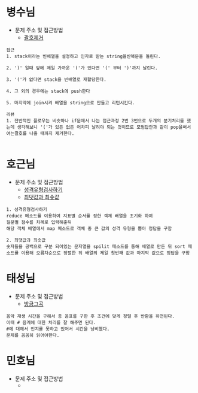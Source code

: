# 병수님

- 문제 주소 및 접근방법
  - [괄호제거](https://dev-soo-log.tistory.com/46)

```text
접근
1. stack이라는 빈배열을 설정하고 인자로 받는 string을반복문을 돌린다.

2. ')' 일때 앞에 제일 가까운 '('가 있다면 '(' 부터 ')'까지 날린다.

3. '('가 없다면 stack을 빈배열로 재할당한다.

4. 그 외의 경우에는 stack에 push한다

5. 마지막에 join시켜 배열을 string으로 만들고 리턴시킨다.

리뷰
1. 전반적인 플로우는 비슷하나 if문에서 나는 접근과정 2번 3번으로 두개의 분기처리를 했는데 생각해보니 '('가 있든 없든 어차피 날려야 되는 것이므로 모범답안과 같이 pop을써서 여는괄호를 나올 때까지 제거한다.


```

# 호근님

- 문제 주소 및 접근방법
  - [성격유형검사하기](https://school.programmers.co.kr/learn/courses/30/lessons/118666)
  - [최댓값과 최솟값](https://school.programmers.co.kr/learn/courses/30/lessons/12939)

```text
1. 성격유형검사하기
reduce 메소드를 이용하여 지표별 순서를 정한 객체 배열을 초기화 하여
질문별 점수를 차례로 입력해준뒤
해당 객체 배열에서 map 메소드로 객체 중 큰 값의 성격 유형을 뽑아 정답을 구함

2. 최댓값과 최솟값
숫자들을 공백으로 구분 되어있는 문자열을 spilit 메소드를 통해 배열로 만든 뒤 sort 메소드를 이용해 오름차순으로 정렬한 뒤 배열의 제일 첫번째 값과 마지막 값으로 정답을 구함

```

# 태성님

- 문제 주소 및 접근방법
  - [방금그곡](https://school.programmers.co.kr/learn/courses/30/lessons/17683)

```text
음악 재생 시간을 구해서 총 음표를 구한 후 조건에 맞게 정렬 후 반환을 하면된다.
이때 # 음계에 대한 처리를 잘 해주면 된다.
#에 대해서 인지를 못하고 있어서 시간을 낭비했다.
문제를 꼼꼼히 읽어야한다.
```

# 민호님

- 문제 주소 및 접근방법
  - []()

```text

```
